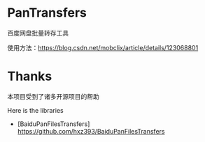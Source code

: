 # PanTransfers
百度网盘批量转存工具

使用方法：https://blog.csdn.net/mobclix/article/details/123068801

# Thanks

本项目受到了诸多开源项目的帮助

Here is the libraries

- [BaiduPanFilesTransfers] https://github.com/hxz393/BaiduPanFilesTransfers